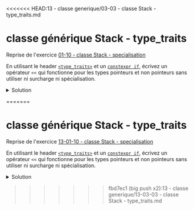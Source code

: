 <<<<<<< HEAD:13 - classe generique/03-03 - classe Stack - type_traits.md
# classe générique Stack -  type_traits

Reprise de l'exercice [01-10 - classe Stack - specialisation](01-10%20-%20classe%20Stack%20-%20specialisation.md)

En utilisant le header [`<type_traits>`](https://cplusplus.com/reference/type_traits/) et un [`constexpr if`](https://en.cppreference.com/w/cpp/language/if#Constexpr_if),
écrivez un opérateur `<<` qui fonctionne pour les types pointeurs et non pointeurs sans utiliser ni surcharge 
ni spécialisation. 

<details>
<summary>Solution</summary>

~~~cpp
#include <type_traits>   // std::is_pointer

template <typename T, size_t n>
std::ostream& operator<< (std::ostream& os, const Stack<T, n>& s) {
   for (size_t i = 0; i < s.index; ++i) {
      if constexpr (std::is_pointer<T>::value)
         os << "[" << i << "] " << *s.data[i] << '\n';
      else
         os << "[" << i << "] " << s.data[i] << '\n';
   }
   return os;
}
~~~

Notons qu'il est indispensable ici d'utiliser `if constexpr`. 

Si on oublie le `constexpr`, le code  ne compile pas pour les types T qui ne disposent pas de l'opérateur `*` unaire, i.e. pour les  types qui en sont pas des pointeurs ou des itérateurs. 

Avec `constexpr`, la branche qui n'est pas exécutée n'est pas non plus compilée.

### Tous les fichiers ...

<details>
<summary>main.cpp</summary>

~~~cpp
#include <iostream>

#include "Stack.h"

using namespace std;

int main() {

   const vector data = {0, 1, 2, 3, 4, 5};

   // int
   Stack<int, 10> s1;
   for (int i : data) {
      s1.push(i);
   }
   cout << s1 << endl;

   // const int*
   Stack<const int*, 10> s2;
   for (const int& i : data) {
      s2.push(&i);
   }
   cout << string(s2) << endl;
}
~~~

</details>

<details>
<summary>Stack.h</summary>

~~~cpp
#ifndef STACK_H
#define STACK_H

#include <array>
#include <string>

//- Pré-déclarations --------------------------------------
template <typename T, size_t n> class Stack;
template <typename T, size_t n> std::ostream& operator<< (std::ostream& os, const Stack<T, n>& s);
template <typename T, size_t n> bool operator == (const Stack<T, n>& lhs, const Stack<T, n>& rhs);

//--class Stack --------------------------------------------

template <typename T, size_t n = 100>
class Stack {

   friend std::ostream& operator << <>(std::ostream& os, const Stack& s);
   friend bool operator == <>(const Stack& lhs, const Stack& rhs);

public:
   Stack() : index{}, data{} {}
   // Constructeur de copie pas nécessaire. la version par défaut suffit

   // méthodes définies dans Stack_Impl.h
   void push(const T& v);
   void pop();
   const T& top() const;

   // méthodes triviales définies en ligne
   bool full() const { return index == n; }
   bool empty() const { return index == 0; }
   size_t size() const { return index; }
   size_t capacity() const { return n; }

   // conversion explicite Stack -> string
   explicit operator std::string() const;

private:
   size_t index;
   std::array<T, n> data;
};

#include "Stack_Impl.h"

#endif //STACK_H
~~~

</details>

<details>
<summary>Stack_Impl.h</summary>

~~~cpp
#ifndef STACK_IMPL_H
#define STACK_IMPL_H

#include <ostream>
#include <sstream>
#include <type_traits>
#include "Stack.h"

//-- friends ----------------------------------------------

template <typename T, size_t n>
std::ostream& operator<< (std::ostream& os, const Stack<T, n>& s) {
   for (size_t i = 0; i < s.index; ++i) {
      if constexpr (std::is_pointer<T>::value)
         os << "[" << i << "] " << *s.data[i] << '\n';
      else
         os << "[" << i << "] " << s.data[i] << '\n';
   }
   return os;
}

template <typename T, size_t n>
bool operator == (const Stack<T, n>& lhs, const Stack<T, n>& rhs) {
   // deux piles sont égales si elles contiennent le même nombre d'éléments
   // et que ces éléments sont égaux. Le contenu de data à partir de
   // l'indice index n'a pas d'importance.

   return lhs.index == rhs.index and
          std::equal(lhs.data.begin(), lhs.data.begin() + lhs.index, rhs.data.begin());
}

//- class Stack -------------------------------------------

template <typename T, size_t n>
void Stack<T, n>::push(const T& v) {
   data.at(index++) = v;
}

template <typename T, size_t n>
void Stack<T, n>::pop() {
   data.at(--index);
   // Note : accès à data uniquement pour lever une exception
   // en cas de pop() sur une stack vide. sinon --index suffit
}

template <typename T, size_t n>
const T& Stack<T, n>::top() const {
   return data.at(index - 1);
}

template <typename T, size_t n>
Stack<T, n>::operator std::string() const {
   return (std::stringstream() << *this).str();
}

#endif //STACK_IMPL_H
~~~

</details>

</details>

=======
# classe générique Stack -  type_traits

Reprise de l'exercice [13-01-10 - classe Stack - specialisation](13-01-10%20-%20classe%20Stack%20-%20specialisation.md)

En utilisant le header [`<type_traits>`](https://cplusplus.com/reference/type_traits/) et un [`constexpr if`](https://en.cppreference.com/w/cpp/language/if#Constexpr_if),
écrivez un opérateur `<<` qui fonctionne pour les types pointeurs et non pointeurs sans utiliser ni surcharge 
ni spécialisation. 

<details>
<summary>Solution</summary>

~~~cpp
#include <type_traits>   // std::is_pointer

template <typename T, size_t n>
std::ostream& operator<< (std::ostream& os, const Stack<T, n>& s) {
   for (size_t i = 0; i < s.index; ++i) {
      if constexpr (std::is_pointer<T>::value)
         os << "[" << i << "] " << *s.data[i] << '\n';
      else
         os << "[" << i << "] " << s.data[i] << '\n';
   }
   return os;
}
~~~

Notons qu'il est indispensable ici d'utiliser `if constexpr`. 

Si on oublie le `constexpr`, le code  ne compile pas pour les types T qui ne disposent pas de l'opérateur `*` unaire, i.e. pour les  types qui en sont pas des pointeurs ou des itérateurs. 

Avec `constexpr`, la branche qui n'est pas exécutée n'est pas non plus compilée.

### Tous les fichiers ...

<details>
<summary>main.cpp</summary>

~~~cpp
#include <iostream>

#include "Stack.h"

using namespace std;

int main() {

   const vector data = {0, 1, 2, 3, 4, 5};

   // int
   Stack<int, 10> s1;
   for (int i : data) {
      s1.push(i);
   }
   cout << s1 << endl;

   // const int*
   Stack<const int*, 10> s2;
   for (const int& i : data) {
      s2.push(&i);
   }
   cout << string(s2) << endl;
}
~~~

</details>

<details>
<summary>Stack.h</summary>

~~~cpp
#ifndef STACK_H
#define STACK_H

#include <array>
#include <string>

//- Pré-déclarations --------------------------------------
template <typename T, size_t n> class Stack;
template <typename T, size_t n> std::ostream& operator<< (std::ostream& os, const Stack<T, n>& s);
template <typename T, size_t n> bool operator == (const Stack<T, n>& lhs, const Stack<T, n>& rhs);

//--class Stack --------------------------------------------

template <typename T, size_t n = 100>
class Stack {

   friend std::ostream& operator << <>(std::ostream& os, const Stack& s);
   friend bool operator == <>(const Stack& lhs, const Stack& rhs);

public:
   Stack() : index{}, data{} {}
   // Constructeur de copie pas nécessaire. la version par défaut suffit

   // méthodes définies dans Stack_Impl.h
   void push(const T& v);
   void pop();
   const T& top() const;

   // méthodes triviales définies en ligne
   bool full() const { return index == n; }
   bool empty() const { return index == 0; }
   size_t size() const { return index; }
   size_t capacity() const { return n; }

   // conversion explicite Stack -> string
   explicit operator std::string() const;

private:
   size_t index;
   std::array<T, n> data;
};

#include "Stack_Impl.h"

#endif //STACK_H
~~~

</details>

<details>
<summary>Stack_Impl.h</summary>

~~~cpp
#ifndef STACK_IMPL_H
#define STACK_IMPL_H

#include <ostream>
#include <sstream>
#include <type_traits>
#include "Stack.h"

//-- friends ----------------------------------------------

template <typename T, size_t n>
std::ostream& operator<< (std::ostream& os, const Stack<T, n>& s) {
   for (size_t i = 0; i < s.index; ++i) {
      if constexpr (std::is_pointer<T>::value)
         os << "[" << i << "] " << *s.data[i] << '\n';
      else
         os << "[" << i << "] " << s.data[i] << '\n';
   }
   return os;
}

template <typename T, size_t n>
bool operator == (const Stack<T, n>& lhs, const Stack<T, n>& rhs) {
   // deux piles sont égales si elles contiennent le même nombre d'éléments
   // et que ces éléments sont égaux. Le contenu de data à partir de
   // l'indice index n'a pas d'importance.

   return lhs.index == rhs.index and
          std::equal(lhs.data.begin(), lhs.data.begin() + lhs.index, rhs.data.begin());
}

//- class Stack -------------------------------------------

template <typename T, size_t n>
void Stack<T, n>::push(const T& v) {
   data.at(index++) = v;
}

template <typename T, size_t n>
void Stack<T, n>::pop() {
   data.at(--index);
   // Note : accès à data uniquement pour lever une exception
   // en cas de pop() sur une stack vide. sinon --index suffit
}

template <typename T, size_t n>
const T& Stack<T, n>::top() const {
   return data.at(index - 1);
}

template <typename T, size_t n>
Stack<T, n>::operator std::string() const {
   return (std::stringstream() << *this).str();
}

#endif //STACK_IMPL_H
~~~

</details>

</details>

>>>>>>> fbd7ec1 (big push x2):13 - classe generique/13-03-03 - classe Stack - type_traits.md
